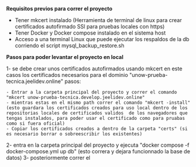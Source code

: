 **Requisitos previos para correr el proyecto**

- Tener mkcert instalado (Herramienta de terminal de linux para crear certificados autofirmado SSl para pruebas locales con https)
- Tener Docker y Docker compose instalado en el sistema host
- Acceso a una terminal Linux que puede ejecutar los respaldos de la db corriendo el script mysql_backup_restore.sh

**Pasos para poder levantar el proyecto en local**

1- se debe crear unos certificados autofirmados usando mkcert en este casos los certificados necesarios para el dominio "unow-prueba-tecnica.jeelidev.online" pasos:

    - Entrar a la carpeta principal del proyecto y correr el comando "mkcert unow-prueba-tecnica.develop.jeelidev.online"
    - mientras estas en el mismo path correr el comando "mkcert -install" (esto guardara los certificados creados para uso local dentro de los repositorias locales de certificados validos  de los navegadores que tengas instalados, para poder usar el certificado como para pruabas como si fuera oficial)
    - Copiar los certificados creados a dentro de la carpeta "certs" (si es necesario borrar o sobreescribir los existentes)

2- entra en la carpeta principal del proyecto y ejecuta "docker compose -f docker-compose.yml up db" (esto correra y dejara funcionnado la base de datos)
3- posteriormente correr el
